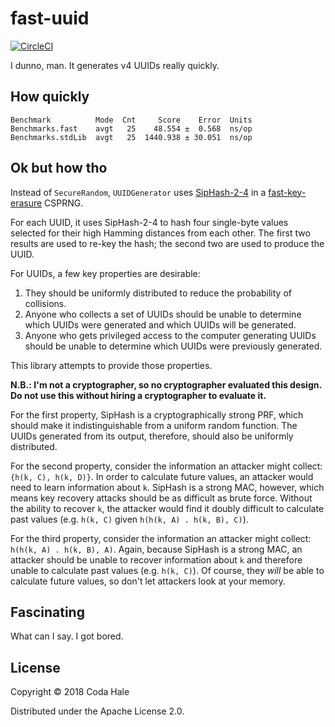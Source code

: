 # fast-uuid

[![CircleCI](https://circleci.com/gh/codahale/fast-uuid.svg?style=svg)](https://circleci.com/gh/codahale/fast-uuid)

I dunno, man. It generates v4 UUIDs really quickly.

## How quickly

```
Benchmark          Mode  Cnt     Score    Error  Units
Benchmarks.fast    avgt   25    48.554 ±  0.568  ns/op
Benchmarks.stdLib  avgt   25  1440.938 ± 30.051  ns/op
```

## Ok but how tho

Instead of `SecureRandom`, `UUIDGenerator` uses
[SipHash-2-4](https://131002.net/siphash/siphash.pdf) in a
[fast-key-erasure](https://blog.cr.yp.to/20170723-random.html) CSPRNG. 

For each UUID, it uses SipHash-2-4 to hash four single-byte values selected for their high Hamming
distances from each other. The first two results are used to re-key the hash; the second two are
used to produce the UUID.

For UUIDs, a few key properties are desirable:

1. They should be uniformly distributed to reduce the probability of collisions.
2. Anyone who collects a set of UUIDs should be unable to determine which UUIDs were generated and
   which UUIDs will be generated.
3. Anyone who gets privileged access to the computer generating UUIDs should be unable to determine
   which UUIDs were previously generated.

This library attempts to provide those properties.

**N.B.: I'm not a cryptographer, so no cryptographer evaluated this design. Do not use this without
hiring a cryptographer to evaluate it.**

For the first property, SipHash is a cryptographically strong PRF, which should make it
indistinguishable from a uniform random function. The UUIDs generated from its output, therefore,
should also be uniformly distributed.

For the second property, consider the information an attacker might collect: `{h(k, C), h(k, D)}`.
In order to calculate future values, an attacker would need to learn information about `k`. SipHash
is a strong MAC, however, which means key recovery attacks should be as difficult as brute force.
Without the ability to recover `k`, the attacker would find it doubly difficult to calculate past
values (e.g. `h(k, C)` given `h(h(k, A) . h(k, B), C)`).

For the third property, consider the information an attacker might collect: `h(h(k, A) . h(k, B),
A)`. Again, because SipHash is a strong MAC, an attacker should be unable to recover information
about `k` and therefore unable to calculate past values (e.g. `h(k, C)`). Of course, they *will* be
able to calculate future values, so don't let attackers look at your memory.

## Fascinating

What can I say. I got bored.

## License

Copyright © 2018 Coda Hale

Distributed under the Apache License 2.0.
